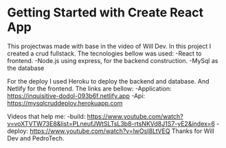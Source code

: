 # Getting Started with Create React App
This projectwas made with base in the video of Will Dev. In this project I created a crud fullstack.
The tecnologies bellow was used:
-React to frontend.
-Node.js using express, for the backend construction.
-MySql as the database

For the deploy I used Heroku to deploy the backend and database. And Netlify for the frontend. The links are bellow:
-Application: https://inquisitive-dodol-093b6f.netlify.app
-Api: https://mysqlcruddeploy.herokuapp.com

Videos that help me:
-build: https://www.youtube.com/watch?v=voXTVTW73E8&list=PLneufJWtSLTsL3b8-rtsNKVd8J1S7-yE2&index=6
-deploy: https://www.youtube.com/watch?v=lwOsI8LtVEQ
Thanks for Will Dev and PedroTech.
